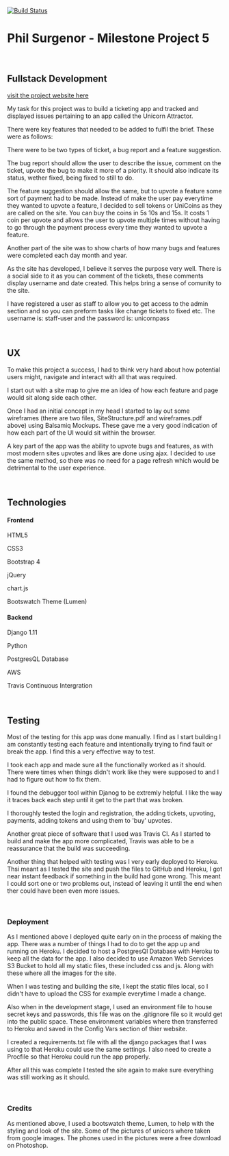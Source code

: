 [![Build Status](https://travis-ci.org/PhilSurgenor/milestone5.svg?branch=master)](https://travis-ci.org/PhilSurgenor/milestone5)

Phil Surgenor - Milestone Project 5
===

<br>

## Fullstack Development
[visit the project website here](https://ua-issue-tracker.herokuapp.com/)

My task for this project was to build a ticketing app and tracked and displayed issues pertaining to an app called the Unicorn Attractor.

There were key features that needed to be added to fulfil the brief. These were as follows:

There were to be two types of ticket, a bug report and a feature suggestion.

The bug report should allow the user to describe the issue, comment on the ticket, upvote the bug to make it more of a piority. It should also indicate its status, wether fixed, being fixed to still to do.

The feature suggestion should allow the same, but to upvote a feature some sort of payment had to be made. Instead of make the user pay everytime they wanted to upvote a feature, I decided to sell tokens or UniCoins as they are called on the site. You can buy the coins in 5s 10s and 15s. It costs 1 coin per upvote and allows the user to upvote multiple times without having to go through the payment process every time they wanted to upvote a feature.

Another part of the site was to show charts of how many bugs and features were completed each day month and year.

As the site has developed, I believe it serves the purpose very well. There is a social side to it as you can comment of the tickets, these comments display username and date created. This helps bring a sense of comunity to the site.

I have registered a user as staff to allow you to get access to the admin section and so you can preform tasks like change tickets to fixed etc. The username is: staff-user and the password is: unicornpass

<br>

## UX

To make this project a success, I had to think very hard about how potential users might, navigate and interact with all that was required.

I start out with a site map to give me an idea of how each feature and page would sit along side each other.

Once I had an initial concept in my head I started to lay out some wireframes (there are two files, SiteStructure.pdf and wireframes.pdf above) using Balsamiq Mockups. These gave me a very good indication of how each part of the UI would sit within the browser.

A key part of the app was the ability to upvote bugs and features, as with most modern sites upvotes and likes are done using ajax. I decided to use the same method, so there was no need for a page refresh which would be detrimental to the user experience.


<br>

## Technologies

#### Frontend
HTML5

CSS3

Bootstrap 4

jQuery

chart.js

Bootswatch Theme (Lumen)




#### Backend

Django 1.11

Python

PostgresQL Database

AWS

Travis Continuous Intergration


<br>


## Testing

Most of the testing for this app was done manually. I find as I start building I am constantly testing each feature and intentionally trying to find fault or break the app. I find this a very effective way to test. 

I took each app and made sure all the functionally worked as it should. There were times when things didn't work like they were supposed to and I had to figure out how to fix them.

I found the debugger tool within Djanog to be extremly helpful. I like the way it traces back each step until it get to the part that was broken.


I thoroughly tested the login and registration, the adding tickets, upvoting, payments, adding tokens and using them to 'buy' upvotes. 

Another great piece of software that I used was Travis CI. As I started to build and make the app more complicated, Travis was able to be a reassurance that the build was succeeding.

Another thing that helped with testing was I very early deployed to Heroku. Thsi meant as I tested the site and push the files to GitHub and Heroku, I got near instant feedback if something in the build had gone wrong. This meant I could sort one or two problems out, instead of leaving it until the end when ther could have been even more issues.


<br>

### Deployment

As I mentioned above I deployed quite early on in the process of making the app. There was a number of things I had to do to get the app up and running on Heroku. I decided to host a PostgresQl Database with Heroku to keep all the data for the app. I also decided to use Amazon Web Services S3 Bucket to hold all my static files, these included css and js. Along with these where all the images for the site.

When I was testing and building the site, I kept the static files local, so I didn't have to upload the CSS for example everytime I made a change.

Also when in the development stage, I used an environment file to house secret keys and passwords, this file was on the .gitignore file so it would get into the public space. These environment variables where then transferred to Heroku and saved in the Config Vars section of thier website.

I created a requirements.txt file with all the django packages that I was using to that Heroku could use the same settings. I also need to create a Procfile so that Heroku could run the app properly.

After all this was complete I tested the site again to make sure everything was still working as it should.

<br>

### Credits

As mentioned above, I used a bootswatch theme, Lumen, to help with the styling and look of the site. Some of the pictures of unicors where taken from google images. The phones used in the pictures were a free download on Photoshop.
